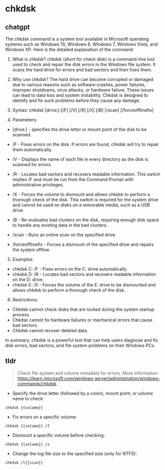 # chkdsk 
## chatgpt 
The chkdsk command is a system tool available in Microsoft operating systems such as Windows 10, Windows 8, Windows 7, Windows Vista, and Windows XP. Here is the detailed explanation of the command:

1. What is chkdsk?
chkdsk (short for check disk) is a command-line tool used to check and repair the disk errors in the Windows file system. It scans the hard drive for errors and bad sectors and then fixes them.

2. Why use chkdsk?
The hard drive can become corrupted or damaged due to various reasons such as software crashes, power failures, improper shutdowns, virus attacks, or hardware failure. These issues can lead to data loss and system instability. Chkdsk is designed to identify and fix such problems before they cause any damage.

3. Syntax:
chkdsk [drive:] [/F] [/V] [/R] [/X] [/B] [/scan] [/forceofflinefix]

4. Parameters:
- [drive:] - specifies the drive letter or mount point of the disk to be scanned.

- /F - Fixes errors on the disk. If errors are found, chkdsk will try to repair them automatically.

- /V - Displays the name of each file in every directory as the disk is scanned for errors.

- /R - Locates bad sectors and recovers readable information. This switch implies /F and must be run from the Command Prompt with administrative privileges.

- /X - Forces the volume to dismount and allows chkdsk to perform a thorough check of the disk. This switch is required for the system drive and cannot be used on disks on a removable media, such as a USB drive.

- /B - Re-evaluates bad clusters on the disk, requiring enough disk space to handle any existing data in the bad clusters.

- /scan - Runs an online scan on the specified drive.

- /forceofflinefix - Forces a dismount of the specified drive and repairs the system offline.

5. Examples:
- chkdsk C: /F - Fixes errors on the C: drive automatically.
- chkdsk D: /R - Locates bad sectors and recovers readable information on the D: drive.
- chkdsk E: /X - Forces the volume of the E: drive to be dismounted and allows chkdsk to perform a thorough check of the disk.

6. Restrictions:
- Chkdsk cannot check disks that are locked during the system startup process.
- Chkdsk cannot fix hardware failures or mechanical errors that cause bad sectors.
- Chkdsk cannot recover deleted data.

In summary, chkdsk is a powerful tool that can help users diagnose and fix disk errors, bad sectors, and file system problems on their Windows PCs. 

## tldr 
 
> Check file system and volume metadata for errors.
> More information: <https://learn.microsoft.com/windows-server/administration/windows-commands/chkdsk>.

- Specify the drive letter (followed by a colon), mount point, or volume name to check:

`chkdsk {{volume}}`

- Fix errors on a specific volume:

`chkdsk {{volume}} /f`

- Dismount a specific volume before checking:

`chkdsk {{volume}} /x`

- Change the log file size to the specified size (only for NTFS):

`chkdsk /l{{size}}`
